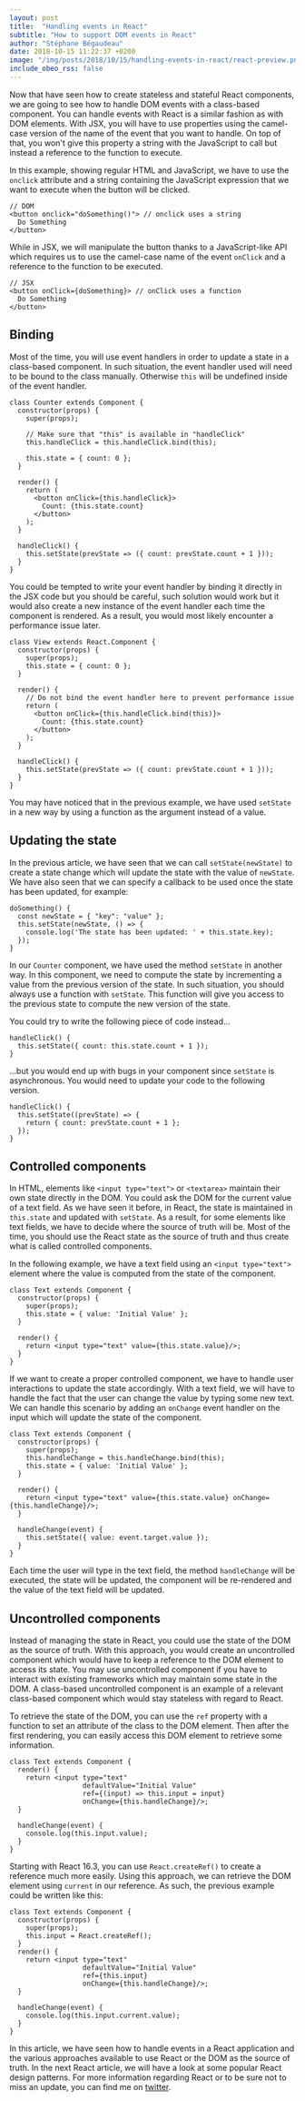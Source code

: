 ```yaml
---
layout: post
title:  "Handling events in React"
subtitle: "How to support DOM events in React"
author: "Stéphane Bégaudeau"
date: 2018-10-15 11:22:37 +0200
image: "/img/posts/2018/10/15/handling-events-in-react/react-preview.png"
include_obeo_rss: false
---
```


Now that have seen how to create stateless and stateful React components, we are going to see how to handle DOM events with a class-based component. You can handle events with React is a similar fashion as with DOM elements. With JSX, you will have to use properties using the camel-case version of the name of the event that you want to handle. On top of that, you won't give this property a string with the JavaScript to call but instead a reference to the function to execute.

In this example, showing regular HTML and JavaScript, we have to use the ```onclick``` attribute and a string containing the JavaScript expression that we want to execute when the button will be clicked.

```
// DOM
<button onclick="doSomething()"> // onclick uses a string
  Do Something
</button>
```

While in JSX, we will manipulate the button thanks to a JavaScript-like API which requires us to use the camel-case name of the event ```onClick``` and a reference to the function to be executed.

```
// JSX
<button onClick={doSomething}> // onClick uses a function
  Do Something
</button>
```

## Binding

Most of the time, you will use event handlers in order to update a state in a class-based component. In such situation, the event handler used will need to be bound to the class manually. Otherwise ```this``` will be undefined inside of the event handler.

```
class Counter extends Component {
  constructor(props) {
    super(props);

    // Make sure that "this" is available in "handleClick"
    this.handleClick = this.handleClick.bind(this);

    this.state = { count: 0 };
  }

  render() {
    return (
      <button onClick={this.handleClick}>
        Count: {this.state.count}
      </button>
    );
  }

  handleClick() {
    this.setState(prevState => ({ count: prevState.count + 1 }));
  }
}
```

You could be tempted to write your event handler by binding it directly in the JSX code but you should be careful, such solution would work but it would also create a new instance of the event handler each time the component is rendered. As a result, you would most likely encounter a performance issue later.


```
class View extends React.Component {
  constructor(props) {
    super(props);
    this.state = { count: 0 };
  }

  render() {
    // Do not bind the event handler here to prevent performance issue
    return (
      <button onClick={this.handleClick.bind(this)}>
        Count: {this.state.count}
      </button>
    );
  }

  handleClick() {
    this.setState(prevState => ({ count: prevState.count + 1 }));
  }
}
```

You may have noticed that in the previous example, we have used ```setState``` in a new way by using a function as the argument instead of a value.


## Updating the state

In the previous article, we have seen that we can call ```setState(newState)``` to create a state change which will update the state with the value of ```newState```. We have also seen that we can specify a callback to be used once the state has been updated, for example:

```
doSomething() {
  const newState = { "key": "value" };
  this.setState(newState, () => {
    console.log('The state has been updated: ' + this.state.key);
  });
}
```

In our ```Counter``` component, we have used the method ```setState``` in another way. In this component, we need to compute the state by incrementing a value from the previous version of the state. In such situation, you should always use a function with ```setState```. This function will give you access to the previous state to compute the new version of the state.

You could try to write the following piece of code instead...

```
handleClick() {
  this.setState({ count: this.state.count + 1 });
}
```

...but you would end up with bugs in your component since ```setState``` is asynchronous. You would need to update your code to the following version.

```
handleClick() {
  this.setState((prevState) => {
    return { count: prevState.count + 1 };
  });
}
```

## Controlled components

In HTML, elements like ```<input type="text">``` or ```<textarea>``` maintain their own state directly in the DOM. You could ask the DOM for the current value of a text field. As we have seen it before, in React, the state is maintained in ```this.state``` and updated with ```setState```. As a result, for some elements like text fields, we have to decide where the source of truth will be. Most of the time, you should use the React state as the source of truth and thus create what is called controlled components.

In the following example, we have a text field using an ```<input type="text">``` element where the value is computed from the state of the component.

```
class Text extends Component {
  constructor(props) {
    super(props);
    this.state = { value: 'Initial Value' };
  }

  render() {
    return <input type="text" value={this.state.value}/>;
  }
}
```

If we want to create a proper controlled component, we have to handle user interactions to update the state accordingly. With a text field, we will have to handle the fact that the user can change the value by typing some new text. We can handle this scenario by adding an ```onChange``` event handler on the input which will update the state of the component.

```
class Text extends Component {
  constructor(props) {
    super(props);
    this.handleChange = this.handleChange.bind(this);
    this.state = { value: 'Initial Value' };
  }

  render() {
    return <input type="text" value={this.state.value} onChange={this.handleChange}/>;
  }

  handleChange(event) {
    this.setState({ value: event.target.value });
  }
}
```

Each time the user will type in the text field, the method ```handleChange``` will be executed, the state will be updated, the component will be re-rendered and the value of the text field will be updated.

## Uncontrolled components

Instead of managing the state in React, you could use the state of the DOM as the source of truth. With this approach, you would create an uncontrolled component which would have to keep a reference to the DOM element to access its state. You may use uncontrolled component if you have to interact with existing frameworks which may maintain some state in the DOM. A class-based uncontrolled component is an example of a relevant class-based component which would stay stateless with regard to React.

To retrieve the state of the DOM, you can use the ```ref``` property with a function to set an attribute of the class to the DOM element. Then after the first rendering, you can easily access this DOM element to retrieve some information.

```
class Text extends Component {
  render() {
    return <input type="text"
                  defaultValue="Initial Value"
                  ref={(input) => this.input = input}
                  onChange={this.handleChange}/>;
  }

  handleChange(event) {
    console.log(this.input.value);
  }
}
```

Starting with React 16.3, you can use ```React.createRef()``` to create a reference much more easily. Using this approach, we can retrieve the DOM element using ```current``` in our reference. As such, the previous example could be written like this:

```
class Text extends Component {
  constructor(props) {
    super(props);
    this.input = React.createRef();
  }
  render() {
    return <input type="text"
                  defaultValue="Initial Value"
                  ref={this.input}
                  onChange={this.handleChange}/>;
  }

  handleChange(event) {
    console.log(this.input.current.value);
  }
}
```

In this article, we have seen how to handle events in a React application and the various approaches available to use React or the DOM as the source of truth. In the next React article, we will have a look at some popular React design patterns. For more information regarding React or to be sure not to miss an update, you can find me on [twitter](https://www.twitter.com/sbegaudeau).